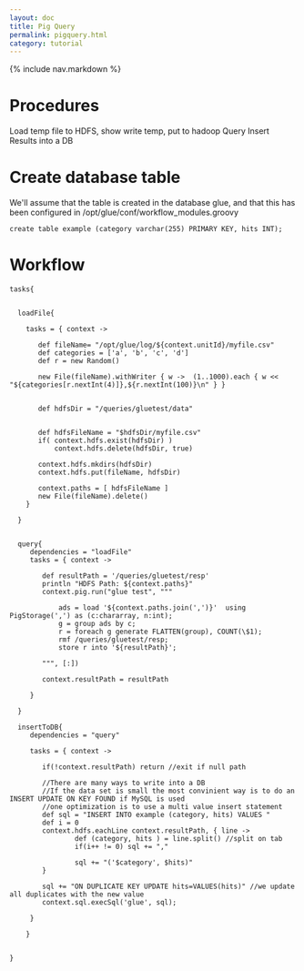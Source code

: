 ```yaml
---
layout: doc
title: Pig Query
permalink: pigquery.html
category: tutorial
---
```



{% include nav.markdown %}

# Procedures

Load temp file to HDFS, show write temp, put to hadoop
Query
Insert Results into a DB

# Create database table
 
 We'll assume that the table is created in the database glue, and that this has been configured in /opt/glue/conf/workflow_modules.groovy
 
 
 	create table example (category varchar(255) PRIMARY KEY, hits INT);
    
    
	
# Workflow

	
	tasks{
	
	
	  loadFile{
	
	    tasks = { context ->
	
	       def fileName= "/opt/glue/log/${context.unitId}/myfile.csv"
	       def categories = ['a', 'b', 'c', 'd']
	       def r = new Random()
	
	       new File(fileName).withWriter { w ->  (1..1000).each { w << "${categories[r.nextInt(4)]},${r.nextInt(100)}\n" } }
	
	
	       def hdfsDir = "/queries/gluetest/data"
	
	
	       def hdfsFileName = "$hdfsDir/myfile.csv"
	       if( context.hdfs.exist(hdfsDir) )
	           context.hdfs.delete(hdfsDir, true)
	
	       context.hdfs.mkdirs(hdfsDir)
	       context.hdfs.put(fileName, hdfsDir)
			
	       context.paths = [ hdfsFileName ]
	       new File(fileName).delete()
	    }
	
	  }
	
	
	  query{
	     dependencies = "loadFile"
	     tasks = { context ->
	
	        def resultPath = '/queries/gluetest/resp'
	        println "HDFS Path: ${context.paths}"
	        context.pig.run("glue test", """
	
	            ads = load '${context.paths.join(',')}'  using PigStorage(',') as (c:chararray, n:int);
	            g = group ads by c;
	            r = foreach g generate FLATTEN(group), COUNT(\$1);
	            rmf /queries/gluetest/resp;
	            store r into '${resultPath}';
	
	        """, [:])
	
	        context.resultPath = resultPath
	
	     }
	
	  }
	
	  insertToDB{
	     dependencies = "query"
	
	     tasks = { context ->
	
	        if(!context.resultPath) return //exit if null path
	
	        //There are many ways to write into a DB
	        //If the data set is small the most convinient way is to do an INSERT UPDATE ON KEY FOUND if MySQL is used
	        //one optimization is to use a multi value insert statement
	        def sql = "INSERT INTO example (category, hits) VALUES "
	        def i = 0
	        context.hdfs.eachLine context.resultPath, { line ->
	                def (category, hits ) = line.split() //split on tab
	                if(i++ != 0) sql += ","
	
	                sql += "('$category', $hits)"
	        }
	
	        sql += "ON DUPLICATE KEY UPDATE hits=VALUES(hits)" //we update all duplicates with the new value
	        context.sql.execSql('glue', sql);
	
	     }

  		}
	
	
	}
	
			
	